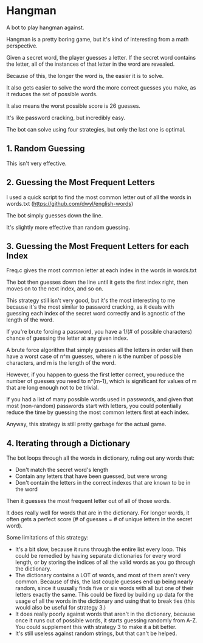 # Hangman

A bot to play hangman against.

Hangman is a pretty boring game, but it's kind of interesting from a math perspective.

Given a secret word, the player guesses a letter. If the secret word contains the letter, all of the instances of that letter in the word are revealed.

Because of this, the longer the word is, the easier it is to solve.

It also gets easier to solve the word the more correct guesses you make, as it reduces the set of possible words.

It also means the worst possible score is 26 guesses.

It's like password cracking, but incredibly easy.

The bot can solve using four strategies, but only the last one is optimal.

## 1. Random Guessing
This isn't very effective.

## 2. Guessing the Most Frequent Letters
I used a quick script to find the most common letter out of all the words in words.txt (https://github.com/dwyl/english-words)

The bot simply guesses down the line.

It's slightly more effective than random guessing.

## 3. Guessing the Most Frequent Letters for each Index
Freq.c gives the most common letter at each index in the words in words.txt

The bot then guesses down the line until it gets the first index right, then moves on to the next index, and so on.

This strategy still isn't very good, but it's the most interesting to me because it's the most similar to password cracking, as it deals with guessing each index of the secret word correctly and is agnostic of the length of the word.

If you're brute forcing a password, you have a 1/(# of possible characters) chance of guessing the letter at any given index.

A brute force algorithm that simply guesses all the letters in order will then have a worst case of n^m guesses, where n is the number of possible characters, and m is the length of the word.

However, if you happen to guess the first letter correct, you reduce the number of guesses you need to n^(m-1), which is significant for values of m that are long enough not to be trivial.

If you had a list of many possible words used in passwords, and given that most (non-random) passwords start with letters, you could potentially reduce the time by guessing the 
most common letters first at each index.

Anyway, this strategy is still pretty garbage for the actual game.

## 4. Iterating through a Dictionary
The bot loops through all the words in dictionary, ruling out any words that:
- Don't match the secret word's length
- Contain any letters that have been guessed, but were wrong
- Don't contain the letters in the correct indexes that are known to be in the word

Then it guesses the most frequent letter out of all of those words.

It does really well for words that are in the dictionary. For longer words, it often gets a perfect score (# of guesses = # of unique letters in the secret word).

Some limitations of this strategy:
- It's a bit slow, because it runs through the entire list every loop. This could be remedied by having separate dictionaries for every word length, or by storing the indices of all the valid words as you go through the dictionary.
- The dictionary contains a LOT of words, and most of them aren't very common. Because of this, the last couple guesses end up being nearly random, since it ususally finds five or six words with all but one of their letters exactly the same. This could be fixed by building up data for the usage of all the words in the dictionary and using that to break ties (this would also be useful for strategy 3.)
- It does really poorly against words that aren't in the dictionary, because once it runs out of possible words, it starts guessing randomly from A-Z. You could supplement this with strategy 3 to make it a bit better.
- It's still useless against random strings, but that can't be helped.
